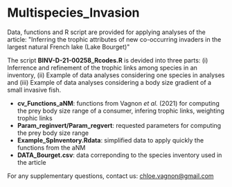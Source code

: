 # Multispecies_Invasion
Data, functions and R script are provided for applying analyses of the article:
"Inferring the trophic attributes of new co-occurring invaders in the largest natural French lake (Lake Bourget)"  

The script **BINV-D-21-00258_Rcodes.R** is devided into three parts: (i) Inferrence and refinement of the trophic links among species in an inventory, 
(ii) Example of data analyses considering one species in analyses and (iii) Example of data analyses considering a body size gradient of a small invasive fish.  
  
  - **cv_Functions_aNM**: functions from Vagnon *et al.* (2021) for computing the prey body size range of a consumer, infering trophic links, weighting trophic links
  - **Param_reginvert/Param_regvert**: requested parameters for computing the prey body size range
  - **Example_SpInventory.Rdata**: simplified data to apply quickly the functions from the aNM
  - **DATA_Bourget.csv**: data correponding to the species inventory used in the article
    
For any supplementary questions, contact us: chloe.vagnon@gmail.com
